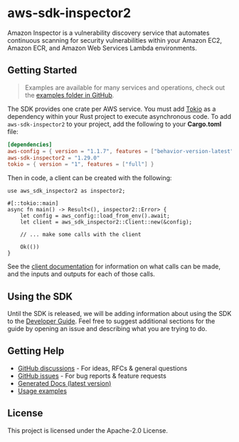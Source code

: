 # aws-sdk-inspector2

Amazon Inspector is a vulnerability discovery service that automates continuous scanning for security vulnerabilities within your Amazon EC2, Amazon ECR, and Amazon Web Services Lambda environments.

## Getting Started

> Examples are available for many services and operations, check out the
> [examples folder in GitHub](https://github.com/awslabs/aws-sdk-rust/tree/main/examples).

The SDK provides one crate per AWS service. You must add [Tokio](https://crates.io/crates/tokio)
as a dependency within your Rust project to execute asynchronous code. To add `aws-sdk-inspector2` to
your project, add the following to your **Cargo.toml** file:

```toml
[dependencies]
aws-config = { version = "1.1.7", features = ["behavior-version-latest"] }
aws-sdk-inspector2 = "1.29.0"
tokio = { version = "1", features = ["full"] }
```

Then in code, a client can be created with the following:

```rust,no_run
use aws_sdk_inspector2 as inspector2;

#[::tokio::main]
async fn main() -> Result<(), inspector2::Error> {
    let config = aws_config::load_from_env().await;
    let client = aws_sdk_inspector2::Client::new(&config);

    // ... make some calls with the client

    Ok(())
}
```

See the [client documentation](https://docs.rs/aws-sdk-inspector2/latest/aws_sdk_inspector2/client/struct.Client.html)
for information on what calls can be made, and the inputs and outputs for each of those calls.

## Using the SDK

Until the SDK is released, we will be adding information about using the SDK to the
[Developer Guide](https://docs.aws.amazon.com/sdk-for-rust/latest/dg/welcome.html). Feel free to suggest
additional sections for the guide by opening an issue and describing what you are trying to do.

## Getting Help

* [GitHub discussions](https://github.com/awslabs/aws-sdk-rust/discussions) - For ideas, RFCs & general questions
* [GitHub issues](https://github.com/awslabs/aws-sdk-rust/issues/new/choose) - For bug reports & feature requests
* [Generated Docs (latest version)](https://awslabs.github.io/aws-sdk-rust/)
* [Usage examples](https://github.com/awslabs/aws-sdk-rust/tree/main/examples)

## License

This project is licensed under the Apache-2.0 License.

